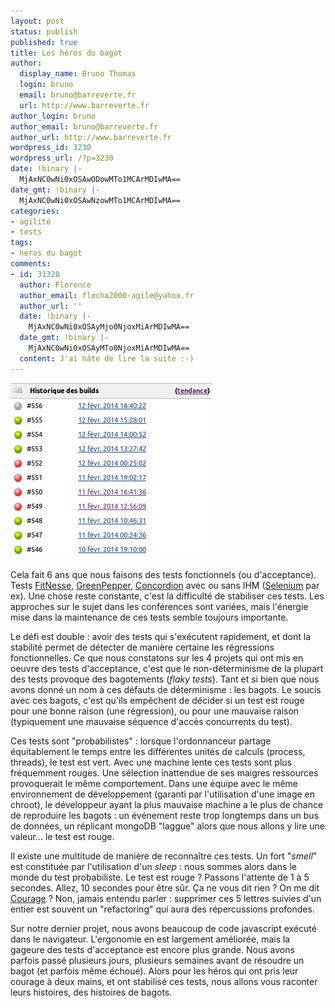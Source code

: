 ```yaml
---
layout: post
status: publish
published: true
title: Les héros du bagot
author:
  display_name: Bruno Thomas
  login: bruno
  email: bruno@barreverte.fr
  url: http://www.barreverte.fr
author_login: bruno
author_email: bruno@barreverte.fr
author_url: http://www.barreverte.fr
wordpress_id: 3230
wordpress_url: /?p=3230
date: !binary |-
  MjAxNC0wNi0xOSAwODowMTo1MCArMDIwMA==
date_gmt: !binary |-
  MjAxNC0wNi0xOSAwNzowMTo1MCArMDIwMA==
categories:
- agilité
- tests
tags:
- heros du bagot
comments:
- id: 31320
  author: Florence
  author_email: flocha2000-agile@yahoo.fr
  author_url: ''
  date: !binary |-
    MjAxNC0wNi0xOSAyMjo0NjoxMiArMDIwMA==
  date_gmt: !binary |-
    MjAxNC0wNi0xOSAyMTo0NjoxMiArMDIwMA==
  content: J'ai hâte de lire la suite :-)
---
```

<p><a href="/images/hudson_trends.png"><img class="size-full wp-image-3250 alignright" alt="hudson_trends" src="/images/hudson_trends.png" width="322" height="281" /></a></p>
<p>Cela fait 6 ans que nous faisons des tests fonctionnels (ou d'acceptance). Tests <a href="http://www.fitnesse.org/">FitNesse</a>, <a href="http://www.greenpeppersoftware.com/">GreenPepper</a>, <a href="http://www.concordion.org/">Concordion</a> avec ou sans IHM (<a href="http://docs.seleniumhq.org/">Selenium</a> par ex). Une chose reste constante, c'est la difficulté de stabiliser ces tests. Les approches sur le sujet dans les conférences sont variées, mais l'énergie mise dans la maintenance de ces tests semble toujours importante.</p>
<p>Le défi est double : avoir des tests qui s'exécutent rapidement, et dont la stabilité permet de détecter de manière certaine les régressions fonctionnelles. Ce que nous constatons sur les 4 projets qui ont mis en oeuvre des tests d'acceptance, c'est que le non-déterminisme de la plupart des tests provoque des bagotements (<em>flaky tests</em>). Tant et si bien que nous avons donné un nom à ces défauts de déterminisme : les bagots. Le soucis avec ces bagots, c'est qu'ils empêchent de décider si un test est rouge pour une bonne raison (une régression), ou pour une mauvaise raison (typiquement une mauvaise séquence d'accès concurrents du test).</p>
<p>Ces tests sont "probabilistes" : lorsque l'ordonnanceur partage équitablement le temps entre les différentes unités de calculs (process, threads), le test est vert. Avec une machine lente ces tests sont plus fréquemment rouges. Une sélection inattendue de ses maigres ressources provoquerait le même comportement. Dans une équipe avec le même environnement de développement (garanti par l'utilisation d'une image en chroot), le développeur ayant la plus mauvaise machine a le plus de chance de reproduire les bagots : un événement reste trop longtemps dans un bus de données, un réplicant mongoDB "laggue" alors que nous allons y lire une valeur... le test est rouge.</p>
<p>Il existe une multitude de manière de reconnaître ces tests. Un fort "<em>smell</em>" est constituée par l'utilisation d'un <em>sleep</em> : nous sommes alors dans le monde du test probabiliste. Le test est rouge ? Passons l'attente de 1 à 5 secondes. Allez, 10 secondes pour être sûr. Ça ne vous dit rien ? On me dit <a href="http://www.extremeprogramming.org/values.html">Courage</a> ? Non, jamais entendu parler : supprimer ces 5 lettres suivies d'un entier est souvent un "refactoring" qui aura des répercussions profondes.</p>
<p>Sur notre dernier projet, nous avons beaucoup de code javascript exécuté dans le navigateur. L'ergonomie en est largement améliorée, mais la gageure des tests d'acceptance est encore plus grande. Nous avons parfois passé plusieurs jours, plusieurs semaines avant de résoudre un bagot (et parfois même échoué). Alors pour les héros qui ont pris leur courage à deux mains, et ont stabilisé ces tests, nous allons vous raconter leurs histoires, des histoires de bagots.</p>
